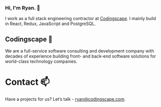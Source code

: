 ### Hi, I'm Ryan. 👋 

I work as a full stack engineering contractor at [Codingscape](https://codingscape.com/). I mainly build in React, Redux, JavaScript and PostgreSQL.

## Codingscape 🌵

We are a full-service software consulting and development company with decades of experience building front- and back-end software solutions for world-class technology companies.

# Contact 📫

Have a projects for us? Let’s talk - <ryan@codingscape.com>. 
